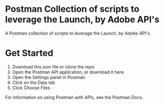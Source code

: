 # Postman Collection of scripts to leverage the Launch, by Adobe API's
A Postman collection of scripts to leverage the Launch, by Adobe API's


# Get Started
1. Download this json file or clone the repo
2. Open the Postman API application, or download it here.
3. Open the Settings panel in Postman
4. Click on the Data tab
5. Click Choose Files

For information on using Postman with APIs, see the Postman Docs.
